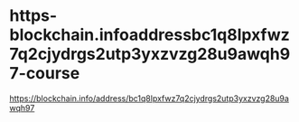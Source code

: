 # https-blockchain.infoaddressbc1q8lpxfwz7q2cjydrgs2utp3yxzvzg28u9awqh97-course
https://blockchain.info/address/bc1q8lpxfwz7q2cjydrgs2utp3yxzvzg28u9awqh97
